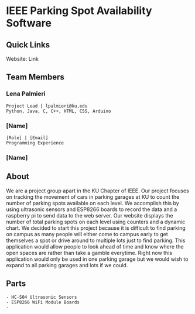 # IEEE Parking Spot Availability Software

## **Quick Links**

  Website: Link


## **Team Members**

  ### **Lena Palmieri**
    Project Lead | lpalmieri@ku,edu
    Python, Java, C, C++, HTML, CSS, Arduino
  ### **[Name]**
    [Role] | [Email]
    Programming Experience
  ### **[Name]**

## **About**
  We are a project group apart in the KU Chapter of IEEE. Our project focuses on tracking the movement of cars in parking garages at KU to count the number of parking spots available on each level. We accomplish this by using ultrasonic sensors and ESP8266 boards to record the data and a raspberry pi to send data to the web server. Our website displays the number of total parking spots on each level using counters and a dynamic chart. We decided to start this project because it is difficult to find parking on campus as many people will either come to campus early to get themselves a spot or drive around to multiple lots just to find parking. This application would allow people to look ahead of time and know where the open spaces are rather than take a gamble everytime. Right now this application would only be used in one parking garage but we would wish to expand to all parking garages and lots if we could. 

## **Parts**
    - HC-S04 Ultrasonic Sensors
    - ESP8266 WiFi Module Boards
    - 
